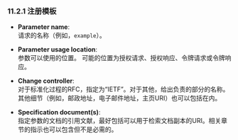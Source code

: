 ### 11.2.1 注册模板

- **Parameter name**:  
  请求的名称（例如，`example`）。

- **Parameter usage location**:  
  参数可以使用的位置。 可能的位置为授权请求、授权响应、令牌请求或令牌响应。

- **Change controller**:  
  对于标准化过程的RFC，指定为“IETF”。对于其他，给出负责的部分的名称。其他细节（例如，邮政地址，电子邮件地址，主页URI）也可以包括在内。

- **Specification document(s)**:  
  指定参数的文档的引用文献，最好包括可以用于检索文档副本的URI。相关章节的指示也可以包含但不是必需的。
